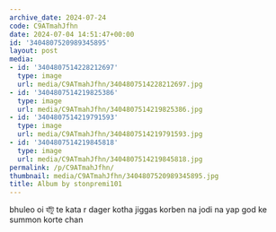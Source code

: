```yaml
---
archive_date: 2024-07-24
code: C9ATmahJfhn
date: 2024-07-04 14:51:47+00:00
id: '3404807520989345895'
layout: post
media:
- id: '3404807514228212697'
  type: image
  url: media/C9ATmahJfhn/3404807514228212697.jpg
- id: '3404807514219825386'
  type: image
  url: media/C9ATmahJfhn/3404807514219825386.jpg
- id: '3404807514219791593'
  type: image
  url: media/C9ATmahJfhn/3404807514219791593.jpg
- id: '3404807514219845818'
  type: image
  url: media/C9ATmahJfhn/3404807514219845818.jpg
permalink: /p/C9ATmahJfhn/
thumbnail: media/C9ATmahJfhn/3404807520989345895.jpg
title: Album by stonpremi101
---
```


bhuleo oi হাঁটু te kata r dager kotha jiggas korben na jodi na yap god ke summon korte chan